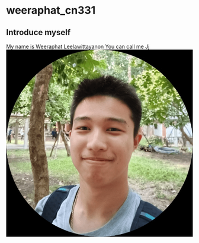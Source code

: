 # weeraphat_cn331
## Introduce myself
My name is Weeraphat Leelawittayanon
You can call me Jj
![hello](/me.png)
